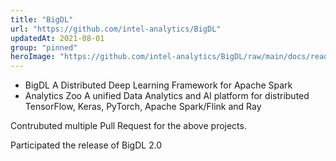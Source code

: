 ```yaml
---
title: "BigDL"
url: "https://github.com/intel-analytics/BigDL"
updatedAt: 2021-08-01
group: "pinned"
heroImage: "https://github.com/intel-analytics/BigDL/raw/main/docs/readthedocs/image/bigdl_logo.jpg"
---
```

- BigDL A Distributed Deep Learning Framework for Apache Spark
- Analytics Zoo A unified Data Analytics and AI platform for distributed TensorFlow, Keras, PyTorch, Apache Spark/Flink and Ray

Contrubuted multiple Pull Request for the above projects. 

Participated the release of BigDL 2.0